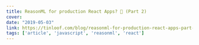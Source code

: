 ```yaml
---
title: ReasonML for production React Apps? 🤔 (Part 2)
cover:
date: "2019-05-03"
link: https://tinloof.com/blog/reasonml-for-production-react-apps-part-2/
tags: ['article', 'javascript', 'reasonml', 'react']
---
```

